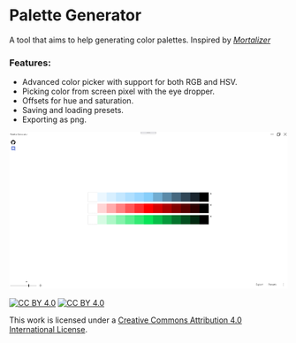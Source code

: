 # Palette Generator
A tool that aims to help generating color palettes. Inspired by [*Mortalizer*](https://invisiblespiders.com/mortalizer_2.html)

### Features:
* Advanced color picker with support for both RGB and HSV.
* Picking color from screen pixel with the eye dropper.
* Offsets for hue and saturation.
* Saving and loading presets.
* Exporting as png.

![alt text](https://github.com/Zumwani/PaletteGenerator/blob/release/preview.png "Preview")

[![CC BY 4.0][cc-by-image]][cc-by] [![CC BY 4.0][cc-by-shield]][cc-by]

[cc-by]: http://creativecommons.org/licenses/by/4.0/
[cc-by-image]: https://i.creativecommons.org/l/by/4.0/88x31.png
[cc-by-shield]: https://img.shields.io/badge/License-CC%20BY%204.0-lightgrey.svg

This work is licensed under a [Creative Commons Attribution 4.0 International
License][cc-by].
